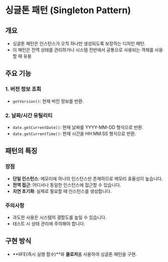 # 싱글톤 패턴 (Singleton Pattern)

## 개요
- 싱글톤 패턴은 인스턴스가 오직 하나만 생성되도록 보장하는 디자인 패턴.
- 이 패턴은 전역 상태를 관리하거나 시스템 전반에서 공통으로 사용되는 객체를 사용할 때 유용

## 주요 기능

### 1. 버전 정보 조회
- `getVersion()`: 현재 버전 정보를 반환.

### 2. 날짜/시간 유틸리티
- `date.getCurrentDate()`: 현재 날짜를 YYYY-MM-DD 형식으로 반환.
- `date.getCurrentTime()`: 현재 시간을 HH:MM:SS 형식으로 반환.

## 패턴의 특징

### 장점
- **단일 인스턴스**: 메모리에 하나의 인스턴스만 존재하므로 메모리 효율성이 높습니다.
- **전역 접근**: 어디서나 동일한 인스턴스에 접근할 수 있습니다.
- **지연 초기화**: 실제로 필요할 때 인스턴스를 생성합니다.

### 주의사항
- 과도한 사용은 시스템의 결합도를 높일 수 있습니다.
- 테스트 시 상태 관리에 주의해야 합니다.

## 구현 방식

- **IIFE(즉시 실행 함수)**와 **클로저**를 사용하여 싱글톤 패턴을 구현.